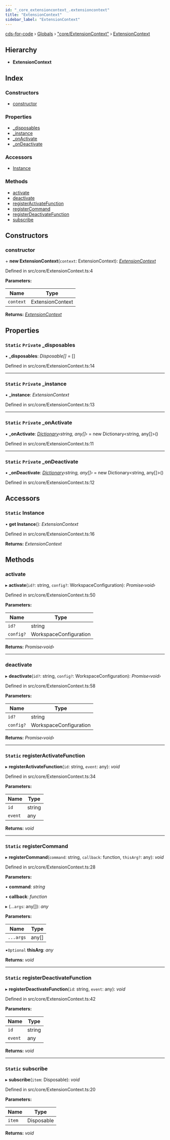```yaml
---
id: "_core_extensioncontext_.extensioncontext"
title: "ExtensionContext"
sidebar_label: "ExtensionContext"
---
```


[cds-for-code](../index.md) › [Globals](../globals.md) › ["core/ExtensionContext"](../modules/_core_extensioncontext_.md) › [ExtensionContext](_core_extensioncontext_.extensioncontext.md)

## Hierarchy

* **ExtensionContext**

## Index

### Constructors

* [constructor](_core_extensioncontext_.extensioncontext.md#constructor)

### Properties

* [_disposables](_core_extensioncontext_.extensioncontext.md#static-private-_disposables)
* [_instance](_core_extensioncontext_.extensioncontext.md#static-private-_instance)
* [_onActivate](_core_extensioncontext_.extensioncontext.md#static-private-_onactivate)
* [_onDeactivate](_core_extensioncontext_.extensioncontext.md#static-private-_ondeactivate)

### Accessors

* [Instance](_core_extensioncontext_.extensioncontext.md#static-instance)

### Methods

* [activate](_core_extensioncontext_.extensioncontext.md#activate)
* [deactivate](_core_extensioncontext_.extensioncontext.md#deactivate)
* [registerActivateFunction](_core_extensioncontext_.extensioncontext.md#static-registeractivatefunction)
* [registerCommand](_core_extensioncontext_.extensioncontext.md#static-registercommand)
* [registerDeactivateFunction](_core_extensioncontext_.extensioncontext.md#static-registerdeactivatefunction)
* [subscribe](_core_extensioncontext_.extensioncontext.md#static-subscribe)

## Constructors

###  constructor

\+ **new ExtensionContext**(`context`: ExtensionContext): *[ExtensionContext](_core_extensioncontext_.extensioncontext.md)*

Defined in src/core/ExtensionContext.ts:4

**Parameters:**

Name | Type |
------ | ------ |
`context` | ExtensionContext |

**Returns:** *[ExtensionContext](_core_extensioncontext_.extensioncontext.md)*

## Properties

### `Static` `Private` _disposables

▪ **_disposables**: *Disposable[]* = []

Defined in src/core/ExtensionContext.ts:14

___

### `Static` `Private` _instance

▪ **_instance**: *ExtensionContext*

Defined in src/core/ExtensionContext.ts:13

___

### `Static` `Private` _onActivate

▪ **_onActivate**: *[Dictionary](_core_types_dictionary_.dictionary.md)‹string, any[]›* = new Dictionary<string, any[]>()

Defined in src/core/ExtensionContext.ts:11

___

### `Static` `Private` _onDeactivate

▪ **_onDeactivate**: *[Dictionary](_core_types_dictionary_.dictionary.md)‹string, any[]›* = new Dictionary<string, any[]>()

Defined in src/core/ExtensionContext.ts:12

## Accessors

### `Static` Instance

• **get Instance**(): *ExtensionContext*

Defined in src/core/ExtensionContext.ts:16

**Returns:** *ExtensionContext*

## Methods

###  activate

▸ **activate**(`id?`: string, `config?`: WorkspaceConfiguration): *Promise‹void›*

Defined in src/core/ExtensionContext.ts:50

**Parameters:**

Name | Type |
------ | ------ |
`id?` | string |
`config?` | WorkspaceConfiguration |

**Returns:** *Promise‹void›*

___

###  deactivate

▸ **deactivate**(`id?`: string, `config?`: WorkspaceConfiguration): *Promise‹void›*

Defined in src/core/ExtensionContext.ts:58

**Parameters:**

Name | Type |
------ | ------ |
`id?` | string |
`config?` | WorkspaceConfiguration |

**Returns:** *Promise‹void›*

___

### `Static` registerActivateFunction

▸ **registerActivateFunction**(`id`: string, `event`: any): *void*

Defined in src/core/ExtensionContext.ts:34

**Parameters:**

Name | Type |
------ | ------ |
`id` | string |
`event` | any |

**Returns:** *void*

___

### `Static` registerCommand

▸ **registerCommand**(`command`: string, `callback`: function, `thisArg?`: any): *void*

Defined in src/core/ExtensionContext.ts:28

**Parameters:**

▪ **command**: *string*

▪ **callback**: *function*

▸ (...`args`: any[]): *any*

**Parameters:**

Name | Type |
------ | ------ |
`...args` | any[] |

▪`Optional`  **thisArg**: *any*

**Returns:** *void*

___

### `Static` registerDeactivateFunction

▸ **registerDeactivateFunction**(`id`: string, `event`: any): *void*

Defined in src/core/ExtensionContext.ts:42

**Parameters:**

Name | Type |
------ | ------ |
`id` | string |
`event` | any |

**Returns:** *void*

___

### `Static` subscribe

▸ **subscribe**(`item`: Disposable): *void*

Defined in src/core/ExtensionContext.ts:20

**Parameters:**

Name | Type |
------ | ------ |
`item` | Disposable |

**Returns:** *void*
